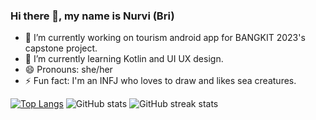 ### Hi there 👋, my name is Nurvi (Bri)

- 🔭 I’m currently working on tourism android app for BANGKIT 2023's capstone project. 
- 🌱 I’m currently learning Kotlin and UI UX design. 
- 😄 Pronouns: she/her 
- ⚡ Fun fact: I'm an INFJ who loves to draw and likes sea creatures. 
 

[![Top Langs](https://github-readme-stats.vercel.app/api/top-langs/?username=nurvibrgtyn)](https://github.com/anuraghazra/github-readme-stats) ![GitHub stats](https://github-readme-stats.vercel.app/api?username=nurvibrgtyn&show_icons=true)
![GitHub streak stats](https://streak-stats.demolab.com/?user=nurvibrgtyn)  

